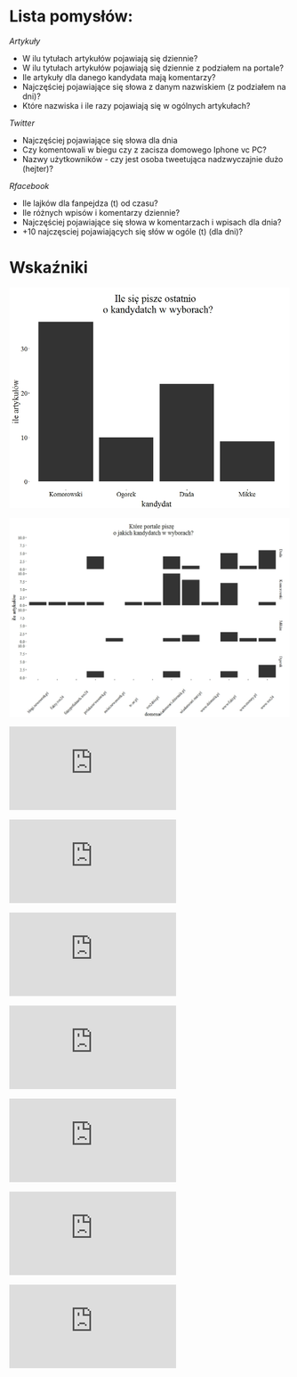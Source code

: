

# Lista pomysłów:

*Artykuły*

- W ilu tytułach artykułów pojawiają się dziennie?
- W ilu tytułach artykułów pojawiają się dziennie z podziałem na portale?
- Ile artykuły dla danego kandydata mają komentarzy?
- Najczęściej pojawiające się słowa z danym nazwiskiem (z podziałem na dni)?
- Które nazwiska i ile razy pojawiają się w ogólnych artykułach?

*Twitter*

- Najczęściej pojawiające się słowa dla dnia
- Czy komentowali w biegu czy z zacisza domowego Iphone vc PC?
- Nazwy użytkowników - czy jest osoba tweetująca nadzwyczajnie dużo (hejter)?

*Rfacebook*

- Ile lajków dla fanpejdza (t) od czasu?
- Ile różnych wpisów i komentarzy dziennie?
- Najczęściej pojawiające się słowa w komentarzach i wpisach dla dnia?
- +10 najczęsciej pojawiających się słów w ogóle (t) (dla dni)?


# Wskaźniki

![graph1](https://raw.githubusercontent.com/MarcinKosinski/web-scraping/master/graphs/Rplot.jpeg)

![graph1](https://raw.githubusercontent.com/MarcinKosinski/web-scraping/master/graphs/Rplot01.jpeg)

![graph1](https://github.com/sommermarta/RandBigData/blob/master/MINI_2015/wybory/faza%202/Kosinski_Sommer/graphs/kiedy_twitty.pdf)

![graph1](https://github.com/sommermarta/RandBigData/blob/master/MINI_2015/wybory/faza%202/Kosinski_Sommer/graphs/skad_twitty.pdf)

![graph1](https://github.com/sommermarta/RandBigData/blob/master/MINI_2015/wybory/faza%202/Kosinski_Sommer/graphs/wspolne_slowa_dla_wszystkich_tweetow.pdf)

![graph1](https://github.com/sommermarta/RandBigData/blob/master/MINI_2015/wybory/faza%202/Kosinski_Sommer/graphs/wykresiki_bronis%C5%82awem.pdf)

![graph1](https://github.com/sommermarta/RandBigData/blob/master/MINI_2015/wybory/faza%202/Kosinski_Sommer/graphs/wykresiki_bronkobus.pdf)

![graph1](https://github.com/sommermarta/RandBigData/blob/master/MINI_2015/wybory/faza%202/Kosinski_Sommer/graphs/wykresiki_kadencj%C4%99.pdf)

![graph1](https://github.com/sommermarta/RandBigData/blob/master/MINI_2015/wybory/faza%202/Kosinski_Sommer/graphs/wykresiki_og%C3%B3rek.pdf)